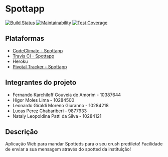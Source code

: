 # Spottapp

[![Build Status](https://travis-ci.com/leogiraldimg/Spottapp.svg?branch=master)](https://travis-ci.com/leogiraldimg/Spottapp)
[![Maintainability](https://api.codeclimate.com/v1/badges/a99a88d28ad37a79dbf6/maintainability)](https://codeclimate.com/github/leogiraldimg/Spottapp/)
[![Test Coverage](https://api.codeclimate.com/v1/badges/a99a88d28ad37a79dbf6/test_coverage)](https://codeclimate.com/github/leogiraldimg/Spottapp/)

## Plataformas

* [CodeClimate - Spottapp](https://codeclimate.com/github/leogiraldimg/Spottapp)
* [Travis CI - Spottapp](https://www.travis-ci.com/leogiraldimg/Spottapp)
* Heroku
* [Pivotal Tracker - Spottapp](https://www.pivotaltracker.com/projects/2384216)

## Integrantes do projeto

* Fernando Karchiloff Gouveia de Amorim - 10387644
* Higor Moles Lima - 10284500
* Leonardo Giraldi Moreno Giuranno - 10284218
* Lucas Perez Chabariberi - 9877933
* Nataly Leopoldina Patti da Silva - 10284121

## Descrição

Aplicação Web para mandar Spotteds para o seu crush predileto! Facilidade de enviar a sua mensagem através do spotted da instituição!
